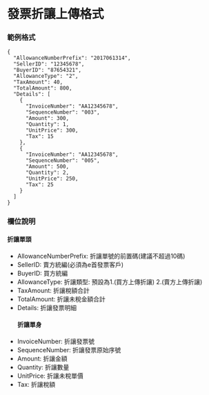 # 發票折讓上傳格式

### 範例格式

```
{
  "AllowanceNumberPrefix": "2017061314",
  "SellerID": "12345678",
  "BuyerID": "87654321",
  "AllowanceType": "2",
  "TaxAmount": 40,
  "TotalAmount": 800,
  "Details": [
    {
      "InvoiceNumber": "AA12345678",
      "SequenceNumber": "003",
      "Amount": 300,
      "Quantity": 1,
      "UnitPrice": 300,
      "Tax": 15
    },
    {
      "InvoiceNumber": "AA12345678",
      "SequenceNumber": "005",
      "Amount": 500,
      "Quantity": 2,
      "UnitPrice": 250,
      "Tax": 25
    }
  ]
}
```

### 欄位說明

#### 折讓單頭

* AllowanceNumberPrefix: 折讓單號的前置碼\(建議不超過10碼\)
* SellerID: 賣方統編\(必須為e首發票客戶\)
* BuyerID: 買方統編
* AllowanceType: 折讓類型: 預設為1.\(買方上傳折讓\) 2.\(賣方上傳折讓\)
* TaxAmount: 折讓稅額合計
* TotalAmount: 折讓未稅金額合計
* Details: 折讓發票明細
  #### 折讓單身
* InvoiceNumber: 折讓發票號
* SequenceNumber: 折讓發票原始序號
* Amount: 折讓金額
* Quantity: 折讓數量
* UnitPrice: 折讓未稅單價
* Tax: 折讓稅額



